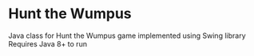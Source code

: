 # Hunt the Wumpus
Java class for Hunt the Wumpus game implemented using Swing library
Requires Java 8+ to run
